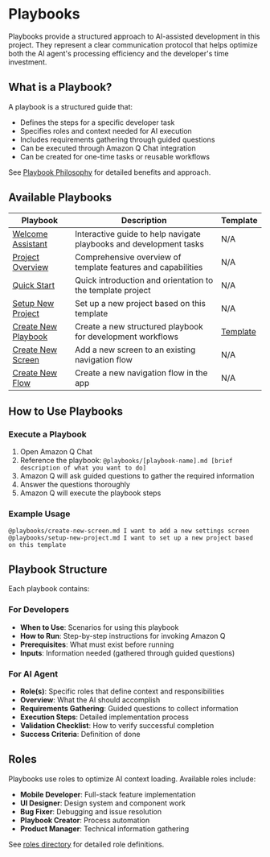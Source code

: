 # Playbooks

Playbooks provide a structured approach to AI-assisted development in this project. They represent a clear communication protocol that helps optimize both the AI agent's processing efficiency and the developer's time investment.

## What is a Playbook?

A playbook is a structured guide that:
- Defines the steps for a specific developer task
- Specifies roles and context needed for AI execution
- Includes requirements gathering through guided questions
- Can be executed through Amazon Q Chat integration
- Can be created for one-time tasks or reusable workflows

See [Playbook Philosophy](../docs/playbook-philosophy.md) for detailed benefits and approach.

## Available Playbooks

| Playbook | Description | Template |
|----------|-------------|----------|
| [Welcome Assistant](welcome-assistant.md) | Interactive guide to help navigate playbooks and development tasks | N/A |
| [Project Overview](project-overview.md) | Comprehensive overview of template features and capabilities | N/A |
| [Quick Start](quick-start.md) | Quick introduction and orientation to the template project | N/A |
| [Setup New Project](setup-new-project.md) | Set up a new project based on this template | N/A |
| [Create New Playbook](create-new-playbook.md) | Create a new structured playbook for development workflows | [Template](templates/playbook-template.md) |
| [Create New Screen](create-new-screen.md) | Add a new screen to an existing navigation flow | N/A |
| [Create New Flow](create-new-flow.md) | Create a new navigation flow in the app | N/A |

## How to Use Playbooks

### Execute a Playbook
1. Open Amazon Q Chat
2. Reference the playbook: `@playbooks/[playbook-name].md [brief description of what you want to do]`
3. Amazon Q will ask guided questions to gather the required information
4. Answer the questions thoroughly
5. Amazon Q will execute the playbook steps

### Example Usage
```
@playbooks/create-new-screen.md I want to add a new settings screen
@playbooks/setup-new-project.md I want to set up a new project based on this template
```

## Playbook Structure

Each playbook contains:

### For Developers
- **When to Use**: Scenarios for using this playbook
- **How to Run**: Step-by-step instructions for invoking Amazon Q
- **Prerequisites**: What must exist before running
- **Inputs**: Information needed (gathered through guided questions)

### For AI Agent
- **Role(s)**: Specific roles that define context and responsibilities
- **Overview**: What the AI should accomplish
- **Requirements Gathering**: Guided questions to collect information
- **Execution Steps**: Detailed implementation process
- **Validation Checklist**: How to verify successful completion
- **Success Criteria**: Definition of done

## Roles

Playbooks use roles to optimize AI context loading. Available roles include:
- **Mobile Developer**: Full-stack feature implementation
- **UI Designer**: Design system and component work
- **Bug Fixer**: Debugging and issue resolution
- **Playbook Creator**: Process automation
- **Product Manager**: Technical information gathering

See [roles directory](roles/) for detailed role definitions.
